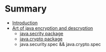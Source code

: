 # Summary

* [Introduction](README.md)
* [Art of java encryption and descryption](art_of_java_encryption_and_descryption.md)
   * [java.secrity package](javasecrity_package.md)
   * [java.crypto package](javacrypto_package.md)
   * java.security.spec && java.crypto.spec


